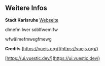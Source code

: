 ## Weitere Infos

**Stadt Karlsruhe**
[Webseite](https://karlsruhe.de)


dlmefm lwer
sdölfwemlfw 


wfwälmefmwegfmewg


**Credits**
[https://vuejs.org/](https://vuejs.org/)

[https://ui.vuestic.dev/](https://ui.vuestic.dev/)


